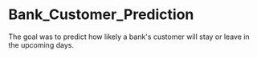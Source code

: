 # Bank_Customer_Prediction
The goal was to predict how likely a bank's customer will stay or leave in the upcoming days.
